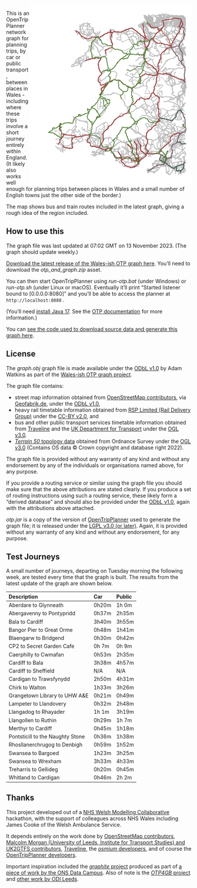 <img src="map.png" style="float:right;" data-external="1" />

This is an OpenTripPlanner network graph for planning trips, by car or public transport, between places in Wales - including where these trips involve a short journey entirely within England. (It likely also works well enough for planning trips between places in Wales and a small number of English towns just the other side of the border.)

The map shows bus and train routes included in the latest graph, giving a rough idea of the region included.

## How to use this

The graph file was last updated at 07:02 GMT on 13 November 2023. (The graph should update weekly.)

[Download the latest release of the Wales-ish OTP graph here](https://github.com/stupidpupil/wales_ish_otp_graph/releases/latest). You’ll need to download the *otp_and_graph.zip* asset.

You can then start OpenTripPlanner using *run-otp.bat* (under Windows) or *run-otp.sh* (under Linux or macOS). Eventually it’ll print “Started listener bound to \[0.0.0.0:8080\]” and you’ll be able to access the planner at `http://localhost:8080` .

(You’ll need [install Java 17](https://adoptium.net). See the [OTP documentation](http://docs.opentripplanner.org/en/latest/) for more information.)

You can [see the code used to download source data and generate this graph here](https://github.com/stupidpupil/wales_ish_otp_graph).

## License

The *graph.obj* graph file is made available under the [ODbL v1.0](https://opendatacommons.org/licenses/odbl/1-0/) by Adam Watkins as part of the [Wales-ish OTP graph project](https://stupidpupil.github.io/wales_ish_otp_graph).

The graph file contains:

- street map information obtained from [OpenStreetMap contributors](https://www.openstreetmap.org/copyright), via [Geofabrik.de](https://download.geofabrik.de/europe/great-britain.html), under the [ODbL v1.0](https://opendatacommons.org/licenses/odbl/1-0/),
- heavy rail timetable information obtained from [RSP Limited (Rail Delivery Group)](http://data.atoc.org/) under the [CC-BY v2.0](https://creativecommons.org/licenses/by/2.0/uk/legalcode), and
- bus and other public transport services timetable information obtained from [Traveline](https://www.travelinedata.org.uk/traveline-open-data/traveline-national-dataset/) and the [UK Department for Transport](https://data.bus-data.dft.gov.uk/) under the [OGL v3.0](https://www.nationalarchives.gov.uk/doc/open-government-licence/version/3/).
- [*Terrain 50* topology data](https://www.ordnancesurvey.co.uk/business-government/products/terrain-50) obtained from Ordnance Survey under the [OGL v3.0](https://www.nationalarchives.gov.uk/doc/open-government-licence/version/3/) (Contains OS data © Crown copyright and database right 2022).

The graph file is provided without any warranty of any kind and without any endorsement by any of the individuals or organisations named above, for any purpose.

If you provide a routing service or similar using the graph file you should make sure that the above attributions are stated clearly. If you produce a set of routing instructions using such a routing service, these likely form a “derived database” and should also be provided under the [ODbL v1.0](https://opendatacommons.org/licenses/odbl/1-0/), again with the attributions above attached.

*otp.jar* is a copy of the version of [OpenTripPlanner](https://github.com/opentripplanner/OpenTripPlanner) used to generate the graph file; it is released under the [LGPL v3.0 (or later)](https://github.com/opentripplanner/OpenTripPlanner/blob/dev-2.x/LICENSE). Again, it is provided without any warranty of any kind and without any endorsement, for any purpose.

## Test Journeys

A small number of journeys, departing on Tuesday morning the following week, are tested every time that the graph is built. The results from the latest update of the graph are shown below.

| Description                      | Car   | Public |
|:---------------------------------|:------|:-------|
| Aberdare to Glynneath            | 0h20m | 1h 0m  |
| Abergavenny to Pontypridd        | 0h37m | 2h35m  |
| Bala to Cardiff                  | 3h40m | 3h55m  |
| Bangor Pier to Great Orme        | 0h48m | 1h41m  |
| Blaengarw to Bridgend            | 0h30m | 0h42m  |
| CP2 to Secret Garden Cafe        | 0h 7m | 0h 9m  |
| Caerphilly to Cwmafan            | 0h53m | 2h35m  |
| Cardiff to Bala                  | 3h38m | 4h57m  |
| Cardiff to Sheffield             | N/A   | N/A    |
| Cardigan to Trawsfynydd          | 2h50m | 4h31m  |
| Chirk to Walton                  | 1h33m | 3h26m  |
| Grangetown Library to UHW A&E    | 0h21m | 0h49m  |
| Lampeter to Llandovery           | 0h32m | 2h48m  |
| Llangadog to Rhayader            | 1h 1m | 3h19m  |
| Llangollen to Ruthin             | 0h29m | 1h 7m  |
| Merthyr to Cardiff               | 0h45m | 1h18m  |
| Pontsticill to the Naughty Stone | 0h36m | 1h38m  |
| Rhosllanerchrugog to Denbigh     | 0h59m | 1h52m  |
| Swansea to Bargoed               | 1h23m | 3h25m  |
| Swansea to Wrexham               | 3h33m | 4h33m  |
| Treharris to Gellideg            | 0h20m | 0h45m  |
| Whitland to Cardigan             | 0h46m | 2h 2m  |

## Thanks

This project developed out of a [NHS Welsh Modelling Collaborative](https://twitter.com/nhswmc) hackathon, with the support of colleagues across NHS Wales including James Cooke of the Welsh Ambulance Service.

It depends entirely on the work done by [OpenStreetMap contributors](https://www.openstreetmap.org/), [Malcolm Morgan (University of Leeds, Institute for Transport Studies) and UK2GTFS contributors](https://itsleeds.github.io/UK2GTFS/), [Traveline](https://www.travelinedata.org.uk/), the [*osmium* developers](https://osmcode.org/), and of course the [OpenTripPlanner developers](http://www.opentripplanner.org/).

Important inspiration included the [*graphite* project](https://github.com/datasciencecampus/graphite) produced as part of [a piece of work by the ONS Data Campus](https://datasciencecampus.ons.gov.uk/access-to-services-using-multimodal-transport-networks/). Also of note is the [*OTP4GB* project](https://github.com/odileeds/OTP4GB) and [other work by ODI Leeds](https://odileeds.org/blog/2021-06-08-transportaccessibilityinnorthengland).
